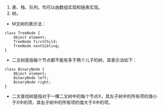 1. 表、栈、队列。均可以由数组实现和链表实现。
1. 树。
- M叉树的表示法：
```
class TreeNode {
    Object element;
    TreeNode firstChild;
    TreeNode nextSibling;
}
```
- 二叉树是指每个节点都不能有多于两个儿子的树，其表示法如下：
```
class BinaryNode {
    Object element;
    BinaryNode left;
    BinaryNode right;
}
```
- 二叉查找树是指对于一棵二叉树中的每个节点X，其左子树中的所有项的值小于X中的项，其右子树中的所有项的值大于X中的项。

